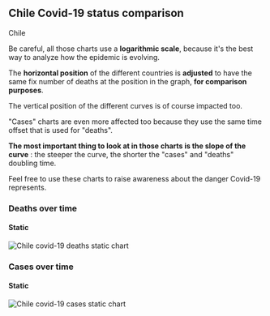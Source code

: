 ## Chile Covid-19 status comparison 

Chile



Be careful, all those charts use a **logarithmic scale**, because it's the best way to analyze how the epidemic is evolving.
 
The **horizontal position** of the different countries is **adjusted** to have the same fix number of deaths at the position in the graph, **for comparison purposes**.

The vertical position of the different curves is of course impacted too.

"Cases" charts are even more affected too because they use the same time offset that is used for "deaths".

**The most important thing to look at in those charts is the slope of the curve** : the steeper the curve, the shorter the "cases" and "deaths" doubling time.

Feel free to use these charts to raise awareness about the danger Covid-19 represents. 


 
### Deaths over time
 
#### Static
![Chile covid-19 deaths static chart](https://raw.githubusercontent.com/madlag/coronavirus_study/master/notebooks/graphs/2020-03-29/countries/Chile/2020-03-29_Chile_deaths.png "Chile covid-19 deaths static chart")   

 
### Cases over time
 
#### Static
![Chile covid-19 cases static chart](https://raw.githubusercontent.com/madlag/coronavirus_study/master/notebooks/graphs/2020-03-29/countries/Chile/2020-03-29_Chile_cases.png "Chile covid-19 cases static chart")   

